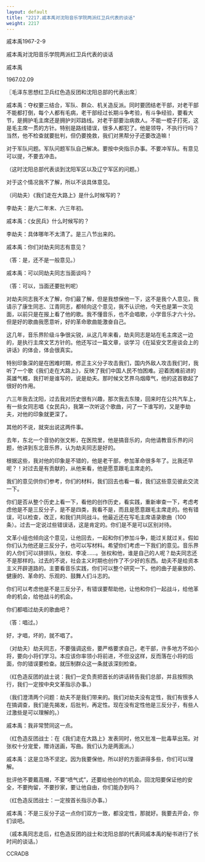 ```yaml
---
layout: default
title: "2217.戚本禹对沈阳音乐学院两派红卫兵代表的谈话"
weight: 2217
---
```


戚本禹1967-2-9

戚本禹对沈阳音乐学院两派红卫兵代表的谈话

戚本禹

1967.02.09

〖毛泽东思想红卫兵红色造反团和沈阳总部的代表出席〗

戚本禹：夺权要三结合，军队、群众、机关造反派。同时要团结老干部，对老干部不能都打倒，每个人都有毛病，老干部经过长期斗争考验，有斗争经验，要看大节，是拥护毛主席还是拥护刘邓路线。对老干部要治病救人。不能一棍子打死，这是毛主席一贯的方针。特别是路线错误，很多人都犯了。他是领导，不执行行吗？当然，他不检查就要批判，但仍要挽救，我们对黑帮分子还要改造嘛！

对于军队问题。军队问题军队自己解决。要按中央指示办事。不要冲军队。有意见可以提，不要去冲击。

（这时沈阳总部代表谈到沈阳军区以及辽宁军区的问题。）

对于这个情况我不了解，所以不谈具体意见。

（问劫夫）《我们走在大路上》是什么时候写的？

李劫夫：是六二年末、六三年初。

戚本禹：《女民兵》什么时候写的？

李劫夫：具体哪年不太清了。是三八节出来的。

戚本禹：你们对劫夫同志有意见？

（答：是，还不是一般意见。）

戚本禹：可以同劫夫同志当面谈吗？

（答：可以，当面还要批判呢）

对劫夫同志我不太了解，你们最了解，但是我想保他一下，这不是我个人意见，我请示了康生同志、江青同志，都倾向这个意见，我不认识他，今天也是第一次见面，以前只是在报上看了他的歌。我不懂音乐，也不会唱歌，小学音乐才六十分。但是好的歌曲我愿意听，好的革命歌曲能激奋自己。

这几年，音乐界阶级斗争很尖锐，从这几年来看，劫夫同志是站在毛主席这一边的，是执行主席文艺方针的。他还写过一篇文章，谈学习《在延安文艺座谈会上的讲话》的体会，体会很真实。

特别印象深的是在困难时期，修正主义分子攻击我们，国内外敌人攻击我们时，我听了一个歌《我们走在大路上》，反映了我们中国人民不怕困难。迎着困难前进的英雄气概，我打听是谁写的，说是劫夫。那时候文艺界乌烟瘴气，他的这首歌起了很好的作用。

六三年我去沈阳，过去我对历史很有兴趣，那次我去东陵，回来时在公共汽车上，有一些女同志唱《女民兵》，我第一次听这个歌曲，问了一下谁写的，又是李劫夫，对他的印象就更深了。

其他的不说，就突出说这两件事。

去年，东北一个音协的张文彬，在医院里，他是搞音乐的，向他请教音乐界的问题，他讲到东北音乐界，认为劫夫同志是好的。

根据这些，我对他的印象是不错的，他是老干部，参加革命很多年了。比我还早呢？！对过去是有贡献的，从他来看，他是愿意跟毛主席走的。

我们的意见供你们参考，你们的材料，我们回去也看一看，我们这些意见彼此交流一下。

你们是否从整个历史上看一下，看他的创作历史，看实践，重新审查一下，考虑考虑他是不是三反分子，是不是四类，我看不是，而且是愿意跟毛主席走的。他有错误，可以检查，改正，和我们共同战斗。他最近还在写毛主席语录歌曲（100条）。过去一定说过些错误话，这是肯定的。你们是不是可以区别对待。

文革小组也倾向这个意见，让他回去，一起和你们参加斗争，能过关就过关。假如你们认为他还是三反分子，也可以写材料。希望你们考虑一下我们的意见。音乐界的人你们可以排排队，张权、李凌……。张权和他，谁是自己的人呢？劫夫同志还不是那样的。过去的不说，社会主义时期也创作了不少好的东西。劫夫不是给资本主义开辟道路的。主要看音乐实践，你们可以整个研究一下。他的曲子是豪放的、健康的、革命的、乐观的、鼓舞人们斗志的。

你们可以考虑他是不是三反分子，有错误要帮助他，让他和你们一起战斗，给他革命的机会，给他战斗的机会。

你们都唱过劫夫的歌曲吧？

（答：唱过。）

好，才唱，坏的，就不唱了。

（对劫夫）劫夫同志，不要强调这些，要严格要求自己，老干部，许多地方不如小将，要向小将们学习。本应该你率领小将前进，不但没这样，反而落在小将的后面，你的错误要检查。就压制群众这一条就该深刻检查。

（红色造反团的战士说：我们一定负责把首长的讲话转告我们总部，并且按照执行，我们一定按中央文革指示办事。）

（我们澄清两个问题：劫夫不是我们带来的。我们对劫夫没有定性，我们有很多人在搞调查，我们是先揭发，后批判，再定性。现在没有定性他是三反分子，有些人过激些是可以理解的。）

戚本禹：我非常赞同这一点。

（红色造反团战士：在《我们走在大路上》发表同时，他又批准一批毒草出笼。对张权十分宠爱，赠诗送画，写曲。我们认为是两面派。）

戚本禹：这是立场不坚定。因为我要保他，所以好的方面讲得多些，你们可以理解。

批评他不要戴高帽，不要“喷气式”，还要给他创作的机会。回沈阳要保证他的安全，不要拘留，不要抄家，要让他自由，你们能办到吗？

（红色造反团战士：一定按首长指示办事。）

戚本禹：不是三反分子这一点你们双方一致，都没定性，那就好。我要去开会，你们谈吧。

（戚本禹同志走后，红色造反团的战士和沈阳总部的代表同戚本禹的秘书进行了长时间的谈话。）

CCRADB

